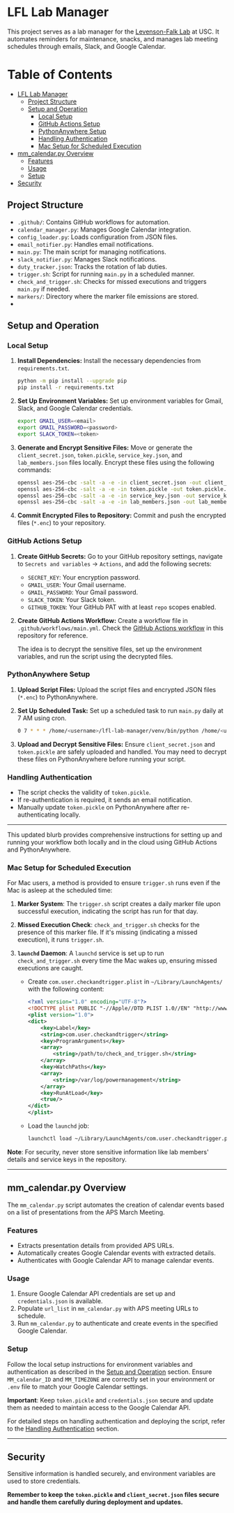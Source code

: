 # LFL Lab Manager

This project serves as a lab manager for the [Levenson-Falk Lab](https://dornsife.usc.edu/lfl/) at USC. It automates reminders for maintenance, snacks, and manages lab meeting schedules through emails, Slack, and Google Calendar.

# Table of Contents

- [LFL Lab Manager](#lfl-lab-manager)
  - [Project Structure](#project-structure)
  - [Setup and Operation](#setup-and-operation)
    - [Local Setup](#local-setup)
    - [GitHub Actions Setup](#github-actions-setup)
    - [PythonAnywhere Setup](#pythonanywhere-setup)
    - [Handling Authentication](#handling-authentication)
    - [Mac Setup for Scheduled Execution](#mac-setup-for-scheduled-execution)
- [mm_calendar.py Overview](#mm_calendarpy-overview)
  - [Features](#features)
  - [Usage](#usage)
  - [Setup](#setup)
- [Security](#security)

## Project Structure

- `.github/`: Contains GitHub workflows for automation.
- `calendar_manager.py`: Manages Google Calendar integration.
- `config_loader.py`: Loads configuration from JSON files.
- `email_notifier.py`: Handles email notifications.
- `main.py`: The main script for managing notifications.
- `slack_notifier.py`: Manages Slack notifications.
- `duty_tracker.json`: Tracks the rotation of lab duties.
- `trigger.sh`: Script for running `main.py` in a scheduled manner.
- `check_and_trigger.sh`: Checks for missed executions and triggers `main.py` if needed.
- `markers/`: Directory where the marker file emissions are stored.
-

## Setup and Operation

### Local Setup

1. **Install Dependencies:**
   Install the necessary dependencies from `requirements.txt`.

   ```bash
   python -m pip install --upgrade pip
   pip install -r requirements.txt
   ```

2. **Set Up Environment Variables:**
   Set up environment variables for Gmail, Slack, and Google Calendar credentials.

   ```bash
   export GMAIL_USER=<email>
   export GMAIL_PASSWORD=<password>
   export SLACK_TOKEN=<token>
   ```

3. **Generate and Encrypt Sensitive Files:**
   Move or generate the `client_secret.json`, `token.pickle`, `service_key.json`, and `lab_members.json` files locally. Encrypt these files using the following commands:

   ```bash
   openssl aes-256-cbc -salt -a -e -in client_secret.json -out client_secret.json.enc -pass pass:$SECRET_KEY -pbkdf2
   openssl aes-256-cbc -salt -a -e -in token.pickle -out token.pickle.enc -pass pass:$SECRET_KEY -pbkdf2
   openssl aes-256-cbc -salt -a -e -in service_key.json -out service_key.json.enc -pass pass:$SECRET_KEY -pbkdf2
   openssl aes-256-cbc -salt -a -e -in lab_members.json -out lab_members.json.enc -pass pass:$SECRET_KEY -pbkdf2
   ```

4. **Commit Encrypted Files to Repository:**
   Commit and push the encrypted files (`*.enc`) to your repository.

### GitHub Actions Setup

1. **Create GitHub Secrets:**
   Go to your GitHub repository settings, navigate to `Secrets and variables` -> `Actions`, and add the following secrets:

   - `SECRET_KEY`: Your encryption password.
   - `GMAIL_USER`: Your Gmail username.
   - `GMAIL_PASSWORD`: Your Gmail password.
   - `SLACK_TOKEN`: Your Slack token.
   - `GITHUB_TOKEN`: Your GitHub PAT with at least `repo` scopes enabled.

2. **Create GitHub Actions Workflow:**
   Create a workflow file in `.github/workflows/main.yml`. Check the [GitHub Actions workflow](.github/workflows/main.yml) in this repository for reference.

   The idea is to decrypt the sensitive files, set up the environment variables, and run the script using the decrypted files.

### PythonAnywhere Setup

1. **Upload Script Files:**
   Upload the script files and encrypted JSON files (`*.enc`) to PythonAnywhere.

2. **Set Up Scheduled Task:**
   Set up a scheduled task to run `main.py` daily at 7 AM using cron.

   ```bash
   0 7 * * * /home/<username>/lfl-lab-manager/venv/bin/python /home/<username>/lfl-lab-manager/main.py
   ```

3. **Upload and Decrypt Sensitive Files:**
   Ensure `client_secret.json` and `token.pickle` are safely uploaded and handled. You may need to decrypt these files on PythonAnywhere before running your script.

### Handling Authentication

- The script checks the validity of `token.pickle`.
- If re-authentication is required, it sends an email notification.
- Manually update `token.pickle` on PythonAnywhere after re-authenticating locally.

---

This updated blurb provides comprehensive instructions for setting up and running your workflow both locally and in the cloud using GitHub Actions and PythonAnywhere.

### Mac Setup for Scheduled Execution

For Mac users, a method is provided to ensure `trigger.sh` runs even if the Mac is asleep at the scheduled time:

1. **Marker System**: The `trigger.sh` script creates a daily marker file upon successful execution, indicating the script has run for that day.

2. **Missed Execution Check**: `check_and_trigger.sh` checks for the presence of this marker file. If it's missing (indicating a missed execution), it runs `trigger.sh`.

3. **`launchd` Daemon**: A `launchd` service is set up to run `check_and_trigger.sh` every time the Mac wakes up, ensuring missed executions are caught.

   - Create `com.user.checkandtrigger.plist` in `~/Library/LaunchAgents/` with the following content:
     ```xml
     <?xml version="1.0" encoding="UTF-8"?>
     <!DOCTYPE plist PUBLIC "-//Apple//DTD PLIST 1.0//EN" "http://www.apple.com/DTDs/PropertyList-1.0.dtd">
     <plist version="1.0">
     <dict>
         <key>Label</key>
         <string>com.user.checkandtrigger</string>
         <key>ProgramArguments</key>
         <array>
             <string>/path/to/check_and_trigger.sh</string>
         </array>
         <key>WatchPaths</key>
         <array>
             <string>/var/log/powermanagement</string>
         </array>
         <key>RunAtLoad</key>
         <true/>
     </dict>
     </plist>
     ```
   - Load the `launchd` job:
     ```bash
     launchctl load ~/Library/LaunchAgents/com.user.checkandtrigger.plist
     ```

**Note**: For security, never store sensitive information like lab members' details and service keys in the repository.

---

## mm_calendar.py Overview

The `mm_calendar.py` script automates the creation of calendar events based on a list of presentations from the APS March Meeting.

### Features

- Extracts presentation details from provided APS URLs.
- Automatically creates Google Calendar events with extracted details.
- Authenticates with Google Calendar API to manage calendar events.

### Usage

1. Ensure Google Calendar API credentials are set up and `credentials.json` is available.
2. Populate `url_list` in `mm_calendar.py` with APS meeting URLs to schedule.
3. Run `mm_calendar.py` to authenticate and create events in the specified Google Calendar.

### Setup

Follow the local setup instructions for environment variables and authentication as described in the [Setup and Operation](#setup-and-operation) section. Ensure `MM_calendar_ID` and `MM_TIMEZONE` are correctly set in your environment or `.env` file to match your Google Calendar settings.

**Important**: Keep `token.pickle` and `credentials.json` secure and update them as needed to maintain access to the Google Calendar API.

For detailed steps on handling authentication and deploying the script, refer to the [Handling Authentication](#handling-authentication) section.

---

## Security

Sensitive information is handled securely, and environment variables are used to store credentials.

**Remember to keep the `token.pickle` and `client_secret.json` files secure and handle them carefully during deployment and updates.**
